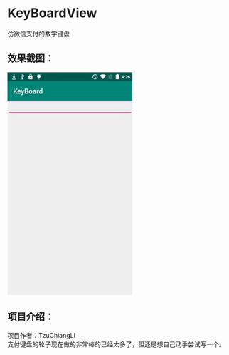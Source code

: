 # KeyBoardView
仿微信支付的数字键盘

效果截图：
----
![效果图](https://github.com/TzuChiangLi/KeyBoardView/blob/master/IMG_6547.GIF?raw=true "效果图")


项目介绍：
----
项目作者：TzuChiangLi   
支付键盘的轮子现在做的非常棒的已经太多了，但还是想自己动手尝试写一个。



